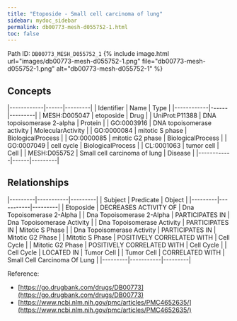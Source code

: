 ```yaml
---
title: "Etoposide - Small cell carcinoma of lung"
sidebar: mydoc_sidebar
permalink: db00773-mesh-d055752-1.html
toc: false 
---
```



Path ID: `DB00773_MESH_D055752_1`
{% include image.html url="images/db00773-mesh-d055752-1.png" file="db00773-mesh-d055752-1.png" alt="db00773-mesh-d055752-1" %}

## Concepts

|------------|------|---------|
| Identifier | Name | Type    |
|------------|------|---------|
| MESH:D005047 | etoposide | Drug |
| UniProt:P11388 | DNA topoisomerase 2-alpha | Protein |
| GO:0003916 | DNA topoisomerase activity | MolecularActivity |
| GO:0000084 | mitotic S phase | BiologicalProcess |
| GO:0000085 | mitotic G2 phase | BiologicalProcess |
| GO:0007049 | cell cycle | BiologicalProcess |
| CL:0001063 | tumor cell | Cell |
| MESH:D055752 | Small cell carcinoma of lung | Disease |
|------------|------|---------|

## Relationships

|---------|-----------|---------|
| Subject | Predicate | Object  |
|---------|-----------|---------|
| Etoposide | DECREASES ACTIVITY OF | Dna Topoisomerase 2-Alpha |
| Dna Topoisomerase 2-Alpha | PARTICIPATES IN | Dna Topoisomerase Activity |
| Dna Topoisomerase Activity | PARTICIPATES IN | Mitotic S Phase |
| Dna Topoisomerase Activity | PARTICIPATES IN | Mitotic G2 Phase |
| Mitotic S Phase | POSITIVELY CORRELATED WITH | Cell Cycle |
| Mitotic G2 Phase | POSITIVELY CORRELATED WITH | Cell Cycle |
| Cell Cycle | LOCATED IN | Tumor Cell |
| Tumor Cell | CORRELATED WITH | Small Cell Carcinoma Of Lung |
|---------|-----------|---------|

Reference: 
  - [https://go.drugbank.com/drugs/DB00773](https://go.drugbank.com/drugs/DB00773)
  - [https://www.ncbi.nlm.nih.gov/pmc/articles/PMC4652635/](https://www.ncbi.nlm.nih.gov/pmc/articles/PMC4652635/)
